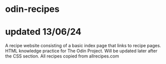 # odin-recipes
# updated 13/06/24
A recipe website consisting of a basic index page that links to recipe pages. HTML knowledge practice for The Odin Project. Will be updated later after the CSS section. All recipes copied from allrecipes.com